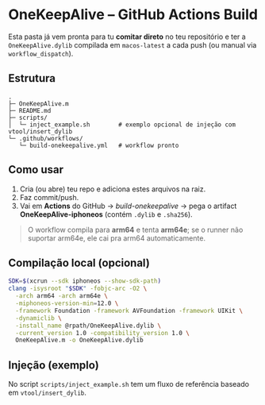 # OneKeepAlive – GitHub Actions Build

Esta pasta já vem pronta para tu **comitar direto** no teu repositório e ter a `OneKeepAlive.dylib` compilada em `macos-latest` a cada push (ou manual via `workflow_dispatch`).

## Estrutura
```
.
├─ OneKeepAlive.m
├─ README.md
├─ scripts/
│  └─ inject_example.sh        # exemplo opcional de injeção com vtool/insert_dylib
└─ .github/workflows/
   └─ build-onekeepalive.yml   # workflow pronto
```

## Como usar
1. Cria (ou abre) teu repo e adiciona estes arquivos na raiz.
2. Faz commit/push.
3. Vai em **Actions** do GitHub → _build-onekeepalive_ → pega o artifact **OneKeepAlive-iphoneos** (contém `.dylib` e `.sha256`).

> O workflow compila para **arm64** e tenta **arm64e**; se o runner não suportar arm64e, ele cai pra arm64 automaticamente.

## Compilação local (opcional)
```bash
SDK=$(xcrun --sdk iphoneos --show-sdk-path)
clang -isysroot "$SDK" -fobjc-arc -O2 \
  -arch arm64 -arch arm64e \
  -miphoneos-version-min=12.0 \
  -framework Foundation -framework AVFoundation -framework UIKit \
  -dynamiclib \
  -install_name @rpath/OneKeepAlive.dylib \
  -current_version 1.0 -compatibility_version 1.0 \
  OneKeepAlive.m -o OneKeepAlive.dylib
```

## Injeção (exemplo)
No script `scripts/inject_example.sh` tem um fluxo de referência baseado em `vtool/insert_dylib`.
